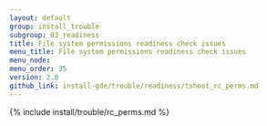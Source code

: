```yaml
---
layout: default
group: install_trouble
subgroup: 03_readiness
title: File system permissions readiness check issues
menu_title: File system permissions readiness check issues
menu_node: 
menu_order: 35
version: 2.0
github_link: install-gde/trouble/readiness/tshoot_rc_perms.md
---
```


{% include install/trouble/rc_perms.md %}